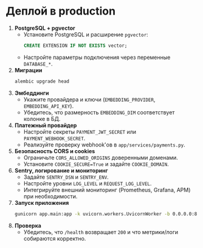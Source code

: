 # Деплой в production

1. **PostgreSQL + pgvector**
   - Установите PostgreSQL и расширение `pgvector`:
     ```sql
     CREATE EXTENSION IF NOT EXISTS vector;
     ```
   - Настройте параметры подключения через переменные `DATABASE_*`.
2. **Миграции**
   ```bash
   alembic upgrade head
   ```
3. **Эмбеддинги**
   - Укажите провайдера и ключи (`EMBEDDING_PROVIDER`, `EMBEDDING_API_KEY`).
   - Убедитесь, что размерность `EMBEDDING_DIM` соответствует колонке в БД.
4. **Платежный провайдер**
   - Настройте секреты `PAYMENT_JWT_SECRET` или `PAYMENT_WEBHOOK_SECRET`.
   - Реализуйте проверку webhook'ов в `app/services/payments.py`.
5. **Безопасность CORS и cookies**
   - Ограничьте `CORS_ALLOWED_ORIGINS` доверенными доменами.
   - Установите `COOKIE_SECURE=True` и задайте `COOKIE_DOMAIN`.
6. **Sentry, логирование и мониторинг**
   - Задайте `SENTRY_DSN` и `SENTRY_ENV`.
   - Настройте уровни `LOG_LEVEL` и `REQUEST_LOG_LEVEL`.
   - Интегрируйте внешний мониторинг (Prometheus, Grafana, APM) при необходимости.
7. **Запуск приложения**
   ```bash
   gunicorn app.main:app -k uvicorn.workers.UvicornWorker -b 0.0.0.0:8000
   ```
8. **Проверка**
   - Убедитесь, что `/health` возвращает `200` и что метрики/логи собираются корректно.
